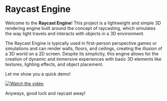 # Raycast Engine

Welcome to the **Raycast Engine**! This project is a lightweight and simple 3D rendering engine built around the concept of raycasting, which simulates the way light travels and interacts with objects in a 3D environment.

The Raycast Engine is typically used in first-person perspective games or simulations and can render walls, floors, and ceilings, creating the illusion of a 3D world on a 2D screen. Despite its simplicity, this engine allows for the creation of dynamic and immersive experiences with basic 3D elements like textures, lighting effects, and object placement.

Let me show you a quick demo!

[![Watch the video](https://img.youtube.com/vi/H07ELBLRQ7M/0.jpg)](https://youtu.be/H07ELBLRQ7M)

Anyways, good luck and raycast away!